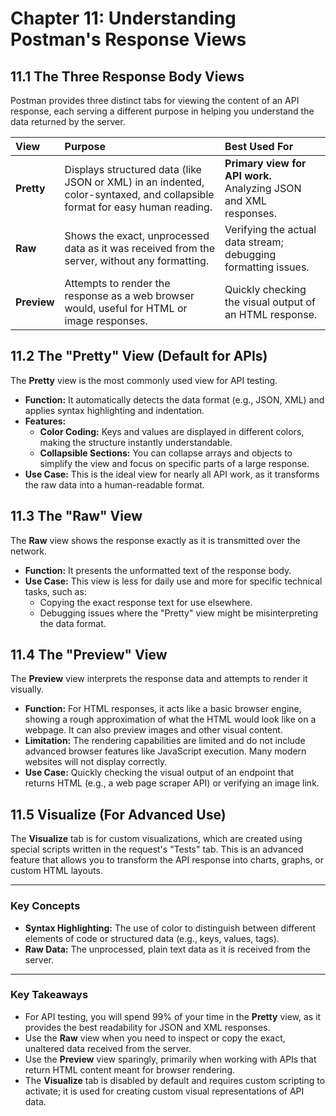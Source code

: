 # **Chapter 11: Understanding Postman's Response Views**

## **11.1 The Three Response Body Views**

Postman provides three distinct tabs for viewing the content of an API response, each serving a different purpose in helping you understand the data returned by the server.

| View | Purpose | Best Used For |
| :--- | :--- | :--- |
| **Pretty** | Displays structured data (like JSON or XML) in an indented, color-syntaxed, and collapsible format for easy human reading. | **Primary view for API work.** Analyzing JSON and XML responses. |
| **Raw** | Shows the exact, unprocessed data as it was received from the server, without any formatting. | Verifying the actual data stream; debugging formatting issues. |
| **Preview** | Attempts to render the response as a web browser would, useful for HTML or image responses. | Quickly checking the visual output of an HTML response. |

## **11.2 The "Pretty" View (Default for APIs)**

The **Pretty** view is the most commonly used view for API testing.
*   **Function:** It automatically detects the data format (e.g., JSON, XML) and applies syntax highlighting and indentation.
*   **Features:**
    *   **Color Coding:** Keys and values are displayed in different colors, making the structure instantly understandable.
    *   **Collapsible Sections:** You can collapse arrays and objects to simplify the view and focus on specific parts of a large response.
*   **Use Case:** This is the ideal view for nearly all API work, as it transforms the raw data into a human-readable format.

## **11.3 The "Raw" View**

The **Raw** view shows the response exactly as it is transmitted over the network.
*   **Function:** It presents the unformatted text of the response body.
*   **Use Case:** This view is less for daily use and more for specific technical tasks, such as:
    *   Copying the exact response text for use elsewhere.
    *   Debugging issues where the "Pretty" view might be misinterpreting the data format.

## **11.4 The "Preview" View**

The **Preview** view interprets the response data and attempts to render it visually.
*   **Function:** For HTML responses, it acts like a basic browser engine, showing a rough approximation of what the HTML would look like on a webpage. It can also preview images and other visual content.
*   **Limitation:** The rendering capabilities are limited and do not include advanced browser features like JavaScript execution. Many modern websites will not display correctly.
*   **Use Case:** Quickly checking the visual output of an endpoint that returns HTML (e.g., a web page scraper API) or verifying an image link.

## **11.5 Visualize (For Advanced Use)**

The **Visualize** tab is for custom visualizations, which are created using special scripts written in the request's "Tests" tab. This is an advanced feature that allows you to transform the API response into charts, graphs, or custom HTML layouts.

***
### **Key Concepts**

*   **Syntax Highlighting:** The use of color to distinguish between different elements of code or structured data (e.g., keys, values, tags).
*   **Raw Data:** The unprocessed, plain text data as it is received from the server.

***
### **Key Takeaways**

*   For API testing, you will spend 99% of your time in the **Pretty** view, as it provides the best readability for JSON and XML responses.
*   Use the **Raw** view when you need to inspect or copy the exact, unaltered data received from the server.
*   Use the **Preview** view sparingly, primarily when working with APIs that return HTML content meant for browser rendering.
*   The **Visualize** tab is disabled by default and requires custom scripting to activate; it is used for creating custom visual representations of API data.
